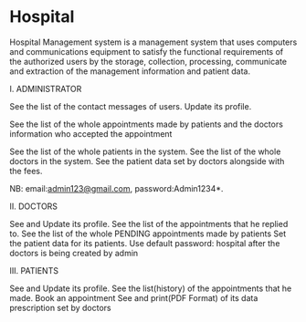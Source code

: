 # Hospital

Hospital Management system  is a management system that uses computers and communications equipment
to satisfy the functional requirements of the authorized users by the storage, collection, processing,
communicate and extraction of the management information and patient data.

I. ADMINISTRATOR

See the list of the contact messages of users.
Update its profile.
<p>See the list of the whole appointments made by patients and the doctors information who accepted the appointment</p>
See the list of the whole patients in the system.
See the list of the whole doctors in the system.
See the patient data set by doctors alongside with the fees.

NB: email:admin123@gmail.com, password:Admin1234*.

II. DOCTORS

See and Update its profile.
See the list of the appointments that he replied to.
See the list of the whole PENDING appointments made by patients
Set the patient data for its patients.
Use default password: hospital after the doctors is being created by admin


III. PATIENTS

See and Update its profile.
See the list(history) of the appointments that he made.
Book an appointment
See and print(PDF Format) of its data prescription set by doctors
